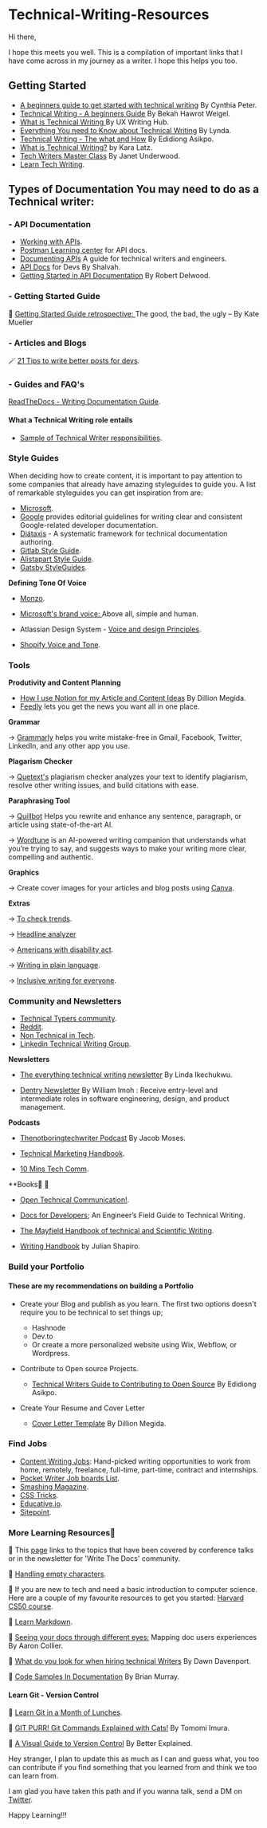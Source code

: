 # Technical-Writing-Resources

Hi there, 

I hope this meets you well. 
This is a compilation of important links that I have come across in my journey as a writer. I hope this helps you too.

## Getting Started
- [A beginners guide to get started with technical writing](https://cynthiapeter.com/a-beginners-guide-to-get-started-with-technical-writing) By Cynthia Peter.
- [Technical Writing - A beginners Guide](https://developers.deepgram.com/blog/2022/03/technical-writing-a-beginners-guide/) By Bekah Hawrot Weigel.
- [What is Technical Writing ](https://uxwritinghub.com/what-is-technical-writing/) By UX Writing Hub.
- [Everything You need to Know about Technical Writing](https://www.everythingtechnicalwriting.com/everything-you-need-to-know-about-technical-writing/) By Lynda.
- [Technical Writing - The what and How](https://edidiongasikpo.com/technical-writing-what-and-how) By Edidiong Asikpo.
- [What is Technical Writing?](https://www.instructionalsolutions.com/blog/what-is-technical-writing) by Kara Latz.
- [Tech Writers Master Class](https://www.udemy.com/course/tech-writers-master-class/) By Janet Underwood.
- [Learn Tech Writing](https://learntechwriting.co/learn-tech-writing/technical-writing/learning-enough-english.html).

## Types of Documentation You may need to do as a Technical writer:

### - API Documentation
  * [Working with APIs](https://support.knowledgeowl.com/help/working-with-apis).
  * [Postman Learning center](https://learning.postman.com/docs/publishing-your-api/documenting-your-api/) for API docs.
  * [Documenting APIs](https://idratherbewriting.com/learnapidoc/) A guide for technical writers and engineers.
  * [API Docs](https://apidocsfordevs.com/) for Devs By Shalvah.
  * [Getting Started in API Documentation](http://writeonce.org/starting_as_a_programmer_writer.php) By Robert Delwood.

### - Getting Started Guide

📰 [Getting Started Guide retrospective: ](https://www.knowledgeowl.com/home/getting-started-guide-retrospective) The good, the bad, the ugly – By Kate Mueller
 
### - Articles and Blogs

🪄 [21 Tips to write better posts for devs](https://semaphoreci.com/blog/tips-to-write-for-developers).

### - Guides and FAQ's

[ReadTheDocs - Writing Documentation Guide](https://docs-guide.readthedocs.io/en/latest/writing/).

#### What a Technical Writing role entails

 * [Sample of Technical Writer responsibilities](https://about.gitlab.com/handbook/engineering/ux/technical-writing/#assignments-to-development-guidelines).

### Style Guides

When deciding how to create content, it is important to pay attention to some companies that already have amazing styleguides to guide you. A list of remarkable styleguides you can get inspiration from are:

* [Microsoft](https://docs.microsoft.com/en-us/style-guide/welcome/).
* [Google](https://developers.google.com/style) provides editorial guidelines for writing clear and consistent Google-related developer documentation.
* [Diátaxis](https://diataxis.fr/) - A systematic framework for technical documentation authoring.
* [Gitlab Style Guide](https://docs.gitlab.com/ee/development/documentation/styleguide/).
* [Alistapart Style Guide](https://alistapart.com/about/style-guide/).
* [Gatsby StyleGuides](https://www.gatsbyjs.com/contributing/gatsby-style-guide/).


**Defining Tone Of Voice**

* [Monzo](https://monzo.com/tone-of-voice/).

* [Microsoft's brand voice: ](https://docs.microsoft.com/en-us/style-guide/brand-voice-above-all-simple-human) Above all, simple and human.

* Atlassian Design System - [Voice and design Principles](https://atlassian.design/content/voice-and-tone-principles).

* [Shopify Voice and Tone](https://polaris.shopify.com/content/voice-and-tone#navigation).


### Tools

**Produtivity and Content Planning**

   * [How I use Notion for my Article and Content Ideas](https://www.youtube.com/watch?v=yxbAX6vTUgc) By Dillion Megida.
   * [Feedly](https://feedly.com/i/welcome) lets you get the news you want all in one place.

**Grammar**
  
  → [Grammarly](https://app.grammarly.com/) helps you write mistake-free in Gmail, Facebook, Twitter, LinkedIn, and any other app you use.

**Plagarism Checker**

  → [Quetext's](https://www.quetext.com/) plagiarism checker analyzes your text to identify plagiarism, resolve other writing issues, and build citations with ease.
  
**Paraphrasing Tool**

  → [Quillbot](https://quillbot.com/) Helps you rewrite and enhance any sentence, paragraph, or article using state-of-the-art AI.
  
  → [Wordtune](https://www.wordtune.com/) is an AI-powered writing companion that understands what you’re trying to say, and suggests ways to make your writing more clear, compelling and authentic. 
  
 **Graphics**
 
  → Create cover images for your articles and blog posts using [Canva](canva.com).
  
  
  
**Extras**   

  → [To check trends](https://trends.google.com/).
  
  → [Headline analyzer](https://headlines.coschedule.com/headlines)
  
  → [Americans with disability act](https://adata.org/learn-about-ada).
  
  → [Writing in plain language](https://www.plainlanguage.gov/law/).
  
  → [Inclusive writing for everyone](https://www.witty.works/).
  
  
  
### Community and Newsletters

* [Technical Typers community](https://discord.gg/2zGqkPVAy6).
* [Reddit](https://www.reddit.com/r/technicalwriting/).
* [Non Technical in Tech](https://join.slack.com/t/nontechintech/shared_invite/zt-s9eg89md-oa_0xTZpVn2iYZvOoAIhBQ).
* [Linkedin Technical Writing Group](https://www.linkedin.com/groups/112571/).


**Newsletters**

* [The everything technical writing newsletter](https://www.getrevue.co/profile/_mslinda?subscribe_form=issue-page-header) By Linda Ikechukwu.

* [Dentry Newsletter](http://subscribe.dentry.io/) By William Imoh : Receive entry-level and intermediate roles in software engineering, design, and product management.


**Podcasts**

* [Thenotboringtechwriter Podcast](https://www.thenotboringtechwriter.com/) By Jacob Moses.

* [Technical Marketing Handbook](https://www.stitcher.com/show/technical-marketing-handbook).

* [10 Mins Tech Comm](https://www.stitcher.com/show/10minute-tech-comm).


**Books📘 📘 

 * [Open Technical Communication!](https://alg.manifoldapp.org/read/open-technical-communication/section/67ef90ba-8ca3-4e8e-abb0-0a3966cf2ac7).
 
 * [Docs for Developers](https://www.amazon.com/dp/1484272161/ref=cm_sw_r_awdo_navT_g_SV4HMY0QJNCGSEZ96T21); An Engineer’s Field Guide to Technical Writing.
 
 * [The Mayfield Handbook of technical and Scientific Writing](http://www.mit.edu/course/21/21.guide/toc.htm).

 * [Writing Handbook](https://www.julian.com/guide/write/intro) by Julian Shapiro.
 

### Build your Portfolio

#### These are my recommendations on building a Portfolio

* Create your Blog and publish as you learn. The first two options doesn't require you to be technical to set things up;
    * Hashnode
    * Dev.to
    * Or create a more personalized website using Wix, Webflow, or Wordpress.
    
* Contribute to Open source Projects.
    * [Technical Writers Guide to Contributing to Open Source](https://edidiongasikpo.com/the-technical-writers-guide-to-contributing-to-open-source-projects) By Edidiong Asikpo.
    
* Create Your Resume and Cover Letter
    * [Cover Letter Template](https://dillionmegida.com/p/cover-letter-template/) By Dillion Megida.


### Find Jobs

* [Content Writing Jobs](https://contentwritingjobs.com/find-job/technical): Hand-picked writing opportunities to work from home, remotely, freelance, full-time, part-time, contract and internships.
* [Pocket Writer Job boards List](https://github.com/CynthiaPeter/pocket-writer-job-boards-list).
* [Smashing Magazine](https://www.smashingmagazine.com/write-for-us/).
* [CSS Tricks](https://css-tricks.com/guest-posting/).
* [Educative.io](https://www.educative.io/m/educativeio-edpresso-write-with-us).
* [Sitepoint](https://www.sitepoint.com/write-for-us/).


### More Learning Resources📘

📘 This [page](https://www.writethedocs.org/topics/) links to the topics that have been covered by conference talks or in the newsletter for 'Write The Docs' community.

📘 [Handling empty characters](https://emptycharacter.com/).

📘 If you are new to tech and need a basic introduction to computer science. Here are a couple of my favourite resources to get you started: 
[Harvard CS50 course](https://cs50.harvard.edu/x/2021/weeks/0/).

📘 [Learn Markdown](https://www.markdownguide.org/getting-started/).

📀 [Seeing your docs through different eyes:](https://www.youtube.com/watch?v=vj7TyUgBEW8) Mapping doc users experiences By Aaron Collier.

📀 [What do you look for when hiring technical Writers](https://www.youtube.com/watch?v=tv1DhmUT-Fo) By Dawn Davenport.

📀 [Code Samples In Documentation](https://www.youtube.com/watch?v=_gtzUpvGfXY) By Brian Murray.


#### Learn Git - Version Control

📘 [Learn Git in a Month of Lunches](https://ng1lib.org/book/2608857/0cb40e).

📘 [GIT PURR! Git Commands Explained with Cats!](https://girliemac.com/blog/2017/12/26/git-purr/) By Tomomi Imura.

📘 [A Visual Guide to Version Control](https://betterexplained.com/articles/a-visual-guide-to-version-control/) By Better Explained.


Hey stranger, I plan to update this as much as I can and guess what, you too can contribute if you find something that you learned from and think we too can learn from.

I am glad you have taken this path and if you wanna talk, send a DM on [Twitter](https://twitter.com/iamCynthiaPeter).

Happy Learning!!!
